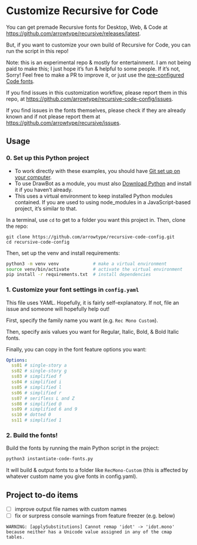 # Customize Recursive for Code

You can get premade Recursive fonts for Desktop, Web, & Code at https://github.com/arrowtype/recursive/releases/latest.

But, if you want to customize your own build of Recursive for Code, you can run the script in this repo!

Note: this is an experimental repo & mostly for entertainment. I am not being paid to make this; I just hope it’s fun & helpful to some people. If it’s not, Sorry! Feel free to make a PR to improve it, or just use the [pre-configured Code fonts](https://github.com/arrowtype/recursive/releases/latest).

If you find issues in this customization workflow, please report them in this repo, at https://github.com/arrowtype/recursive-code-config/issues.

If you find issues in the fonts themselves, please check if they are already known and if not please report them at https://github.com/arrowtype/recursive/issues.

## Usage

### 0. Set up this Python project

- To work directly with these examples, you should have [Git set up on your computer](https://help.github.com/en/github/getting-started-with-github/set-up-git).
- To use DrawBot as a module, you must also [Download Python](http://python.org/download/) and install it if you haven’t already.
- This uses a virtual environment to keep installed Python modules contained. If you are used to using node_modules in a JavaScript-based project, it’s similar to that.

In a terminal, use `cd` to get to a folder you want this project in. Then, clone the repo:

```
git clone https://github.com/arrowtype/recursive-code-config.git
cd recursive-code-config
```

Then, set up the venv and install requirements:

```bash
python3 -m venv venv             # make a virtual environment
source venv/bin/activate         # activate the virtual environment
pip install -r requirements.txt  # install dependencies
```

### 1. Customize your font settings in `config.yaml`

This file uses YAML. Hopefully, it is fairly self-explanatory. If not, file an issue and someone will hopefully help out!

First, specify the family name you want (e.g. `Rec Mono Custom`). 

Then, specify axis values you want for Regular, Italic, Bold, & Bold Italic fonts.

Finally, you can copy in the font feature options you want:

```yaml
Options:
  ss01 # single-story a
  ss02 # single-story g
  ss03 # simplified f
  ss04 # simplified i
  ss05 # simplified l
  ss06 # simplified r
  ss07 # serifless L and Z
  ss08 # simplified @
  ss09 # simplified 6 and 9
  ss10 # dotted 0
  ss11 # simplified 1
```

### 2. Build the fonts!

Build the fonts by running the main Python script in the project:

```bash
python3 instantiate-code-fonts.py
```

It will build & output fonts to a folder like `RecMono-Custom` (this is affected by whatever custom name you give fonts in config.yaml).

## Project to-do items

- [ ] improve output file names with custom names
- [ ] fix or surpress console warnings from feature freezer (e.g. below)

```console
WARNING: [applySubstitutions] Cannot remap 'idot' -> 'idot.mono' because neither has a Unicode value assigned in any of the cmap tables.
```
